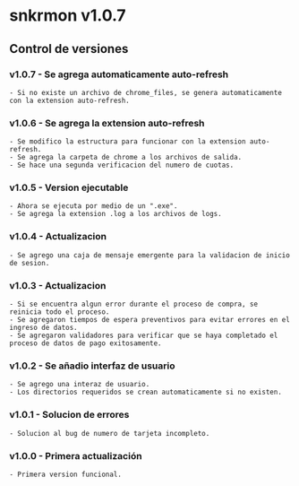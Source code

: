 # snkrmon v1.0.7
## Control de versiones
### v1.0.7 - Se agrega automaticamente auto-refresh
    - Si no existe un archivo de chrome_files, se genera automaticamente con la extension auto-refresh.
### v1.0.6 - Se agrega la extension auto-refresh
    - Se modifico la estructura para funcionar con la extension auto-refresh.
    - Se agrega la carpeta de chrome a los archivos de salida.
    - Se hace una segunda verificacion del numero de cuotas.
### v1.0.5 - Version ejecutable
    - Ahora se ejecuta por medio de un ".exe".
    - Se agrega la extension .log a los archivos de logs.
### v1.0.4 - Actualizacion
    - Se agrego una caja de mensaje emergente para la validacion de inicio de sesion.
### v1.0.3 - Actualizacion
    - Si se encuentra algun error durante el proceso de compra, se reinicia todo el proceso.
    - Se agregaron tiempos de espera preventivos para evitar errores en el ingreso de datos.
    - Se agregaron validadores para verificar que se haya completado el proceso de datos de pago exitosamente.
### v1.0.2 - Se añadio interfaz de usuario
    - Se agrego una interaz de usuario.
    - Los directorios requeridos se crean automaticamente si no existen.
### v1.0.1 - Solucion de errores
    - Solucion al bug de numero de tarjeta incompleto.
### v1.0.0 - Primera actualización
    - Primera version funcional.
